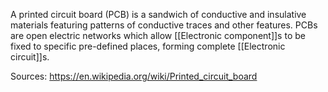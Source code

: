 A printed circuit board (PCB) is a sandwich of conductive and insulative materials featuring patterns of conductive traces and other features. PCBs are open electric networks which allow [[Electronic component]]s to be fixed to specific pre-defined places, forming complete [[Electronic circuit]]s.

Sources:
https://en.wikipedia.org/wiki/Printed_circuit_board
